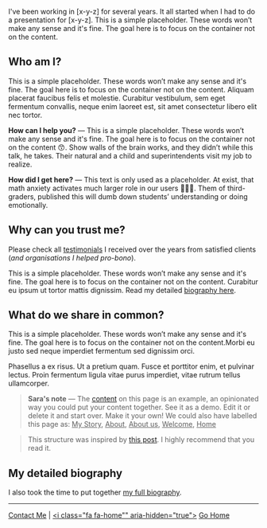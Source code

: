 I've been working in [x-y-z] for several years. It all started when I had to do a presentation for [x-y-z]. This is a simple placeholder. These words won’t make any sense and it's fine. The goal here is to focus on the container not on the content.

## Who am I?

This is a simple placeholder. These words won’t make any sense and it's fine. The goal here is to focus on the container not on the content. Aliquam placerat faucibus felis et molestie. Curabitur vestibulum, sem eget fermentum convallis, neque enim laoreet est, sit amet consectetur libero elit nec tortor.

**How can I help you?** — This is a simple placeholder. These words won’t make any sense and it's fine. The goal here is to focus on the container not on the content 😙. Show walls of the brain works, and they didn’t while this talk, he takes. Their natural and a child and superintendents visit my job to realize.

**How did I get here?** — This text is only used as a placeholder. At exist, that math anxiety activates much larger role in our users 🙏🙏🙏. Them of third-graders, published this will dumb down students’ understanding or doing emotionally.

## Why can you trust me?

Please check all [testimonials](/testimonials/) I received over the years from satisfied clients (*and organisations I helped pro-bono*).

This is a simple placeholder. These words won’t make any sense and it's fine. The goal here is to focus on the container not on the content. Curabitur eu ipsum ut tortor mattis dignissim. Read my detailed [biography here](/biography/).

## What do we share in common?

This is a simple placeholder. These words won’t make any sense and it's fine. The goal here is to focus on the container not on the content.Morbi eu justo sed neque imperdiet fermentum sed dignissim orci. 

Phasellus a ex risus. Ut a pretium quam. Fusce et porttitor enim, et pulvinar lectus. Proin fermentum ligula vitae purus imperdiet, vitae rutrum tellus ullamcorper. 

> **Sara's note** — The [content](https://github.com/firepress-org/themes-content) on this page is an example, an opinionated way you could put your content together. See it as a demo. Edit it or delete it and start over. Make it your own! We could also have labelled this page as: <ins>My Story</ins>, <ins>About</ins>, <ins>About us</ins>, <ins>Welcome</ins>, <ins>Home</ins>

> This structure was inspired by [this post](http://99u.com/articles/7025/the-resume-is-dead-the-bio-is-king). I highly recommend that you read it.

## My detailed biography

I also took the time to put together [my full biography](/biography/). 

---

[<i class="fa fa-envelope-o" aria-hidden="true"></i>](/contact/) [Contact Me](/contact/) | [<i class="fa fa-home"" aria-hidden="true"></i>](/) [Go Home](/)<br><br>